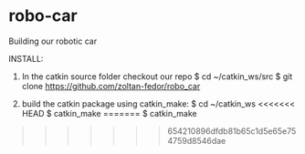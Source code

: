 # robo-car
Building our robotic car

INSTALL:
1. In the catkin source folder checkout our repo
$ cd ~/catkin_ws/src
$ git clone https://github.com/zoltan-fedor/robo_car

2. build the catkin package using catkin_make:
$ cd ~/catkin_ws
<<<<<<< HEAD
$ catkin_make
=======
$ catkin_make
>>>>>>> 654210896dfdb81b65c1d5e65e754759d8546dae
